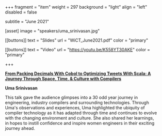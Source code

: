 +++
fragment = "item"
weight = 297
background = "light"
align = "left"
disabled = false

subtitle = "June 2021"

[asset]
  image = "speakers/uma_srinivasan.jpg"

[[buttons]]
  text = "Slides"
  url = "WiCT_June2021.pdf"
  color = "primary"

[[buttons]]
  text = "Video"
  url = "https://youtu.be/K558YT30AKE"
  color = "primary"

+++

[**From Packing Decimals With Cobol to Optimizing Tweets With Scala: A Journey Through Space, Time, & Culture with Compilers**](https://www.meetup.com/meetup-group-ifwtlvwd/events/278899544/)

**Uma Srinivasan**

This talk gave the audience glimpses into a 30 odd year journey in engineering, industry compilers and surrounding technologies. Through Uma's observations and experiences, Uma highlighted the ubiquity of compiler technology as it has adapted through time and continues to evolve with the changing environment and culture. She also shared her learnings, in hopes to instill confidence and inspire women engineers in their exciting journey ahead.

